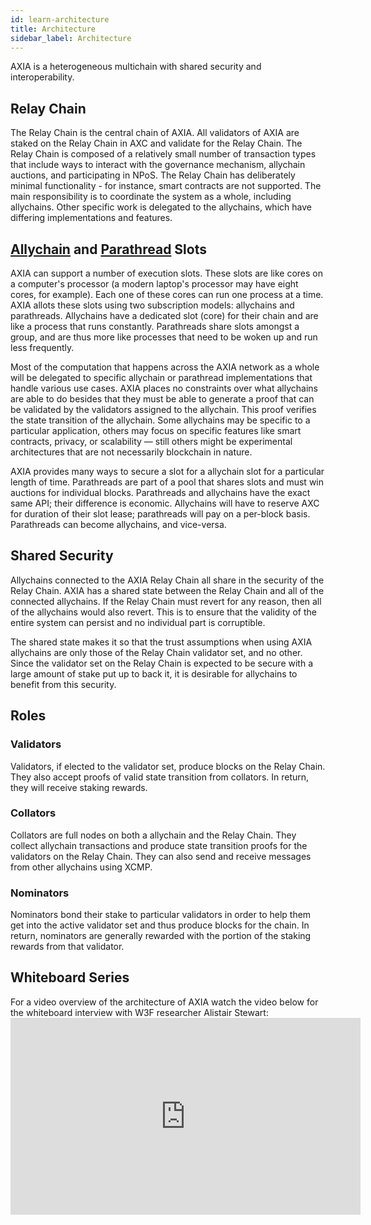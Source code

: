 ```yaml
---
id: learn-architecture
title: Architecture
sidebar_label: Architecture
---
```


AXIA is a heterogeneous multichain with shared security and interoperability.

## Relay Chain

The Relay Chain is the central chain of AXIA. All validators of AXIA are staked on the Relay Chain in AXC and validate for the Relay Chain. The Relay Chain is composed of a relatively small number of transaction types that include ways to interact with the governance mechanism, allychain auctions, and participating in NPoS. The Relay Chain has deliberately minimal functionality - for instance, smart contracts are not supported. The main responsibility is to coordinate the system as a whole, including allychains. Other specific work is delegated to the allychains, which have differing implementations and features.

## [Allychain](learn-allychains) and [Parathread](learn-parathreads) Slots

AXIA can support a number of execution slots. These slots are like cores on a computer's processor (a modern laptop's processor may have eight cores, for example). Each one of these cores can run one process at a time. AXIA allots these slots using two subscription models: allychains and parathreads. Allychains have a dedicated slot (core) for their chain and are like a process that runs constantly. Parathreads share slots amongst a group, and are thus more like processes that need to be woken up and run less frequently.

Most of the computation that happens across the AXIA network as a whole will be delegated to specific allychain or parathread implementations that handle various use cases. AXIA places no constraints over what allychains are able to do besides that they must be able to generate a proof that can be validated by the validators assigned to the allychain. This proof verifies the state transition of the allychain. Some allychains may be specific to a particular application, others may focus on specific features like smart contracts, privacy, or scalability &mdash; still others might be experimental architectures that are not necessarily blockchain in nature.

AXIA provides many ways to secure a slot for a allychain slot for a particular length of time. Parathreads are part of a pool that shares slots and must win auctions for individual blocks. Parathreads and allychains have the exact same API; their difference is economic. Allychains will have to reserve AXC for duration of their slot lease; parathreads will pay on a per-block basis. Parathreads can become allychains, and vice-versa.

## Shared Security

Allychains connected to the AXIA Relay Chain all share in the security of the Relay Chain. AXIA has a shared state between the Relay Chain and all of the connected allychains. If the Relay Chain must revert for any reason, then all of the allychains would also revert. This is to ensure that the validity of the entire system can persist and no individual part is corruptible.

The shared state makes it so that the trust assumptions when using AXIA allychains are only those of the Relay Chain validator set, and no other. Since the validator set on the Relay Chain is expected to be secure with a large amount of stake put up to back it, it is desirable for allychains to benefit from this security.

## Roles

### Validators

Validators, if elected to the validator set, produce blocks on the Relay Chain. They also accept proofs of valid state transition from collators. In return, they will receive staking rewards.

### Collators

Collators are full nodes on both a allychain and the Relay Chain. They collect allychain transactions and produce state transition proofs for the validators on the Relay Chain. They can also send and receive messages from other allychains using XCMP.

### Nominators

Nominators bond their stake to particular validators in order to help them get into the active validator set and thus produce blocks for the chain. In return, nominators are generally rewarded with the portion of the staking rewards from that validator.

## Whiteboard Series

For a video overview of the architecture of AXIA watch the video below for the whiteboard interview with W3F researcher Alistair Stewart: <iframe width="560" height="315" src="https://www.youtube.com/embed/xBfC6uTjvbM" frameborder="0" allow="accelerometer; autoplay; encrypted-media; gyroscope; picture-in-picture" allowfullscreen mark="crwd-mark"></iframe>
